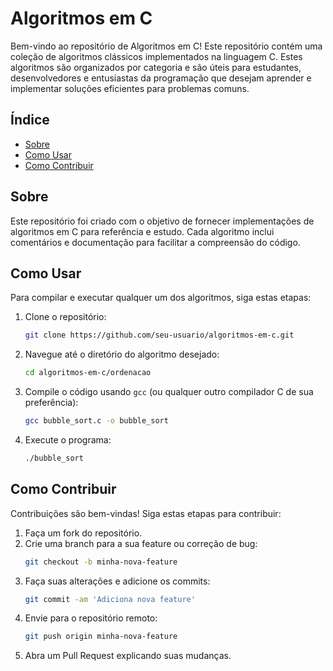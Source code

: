# Algoritmos em C

Bem-vindo ao repositório de Algoritmos em C! Este repositório contém uma coleção de algoritmos clássicos implementados na linguagem C. Estes algoritmos são organizados por categoria e são úteis para estudantes, desenvolvedores e entusiastas da programação que desejam aprender e implementar soluções eficientes para problemas comuns.

## Índice

- [Sobre](#sobre)
- [Como Usar](#como-usar)
- [Como Contribuir](#como-contribuir)

## Sobre

Este repositório foi criado com o objetivo de fornecer implementações de algoritmos em C para referência e estudo. Cada algoritmo inclui comentários e documentação para facilitar a compreensão do código.

## Como Usar

Para compilar e executar qualquer um dos algoritmos, siga estas etapas:

1. Clone o repositório:
    ```bash
    git clone https://github.com/seu-usuario/algoritmos-em-c.git
    ```
2. Navegue até o diretório do algoritmo desejado:
    ```bash
    cd algoritmos-em-c/ordenacao
    ```
3. Compile o código usando `gcc` (ou qualquer outro compilador C de sua preferência):
    ```bash
    gcc bubble_sort.c -o bubble_sort
    ```
4. Execute o programa:
    ```bash
    ./bubble_sort
    ```

## Como Contribuir

Contribuições são bem-vindas! Siga estas etapas para contribuir:

1. Faça um fork do repositório.
2. Crie uma branch para a sua feature ou correção de bug:
    ```bash
    git checkout -b minha-nova-feature
    ```
3. Faça suas alterações e adicione os commits:
    ```bash
    git commit -am 'Adiciona nova feature'
    ```
4. Envie para o repositório remoto:
    ```bash
    git push origin minha-nova-feature
    ```
5. Abra um Pull Request explicando suas mudanças.
